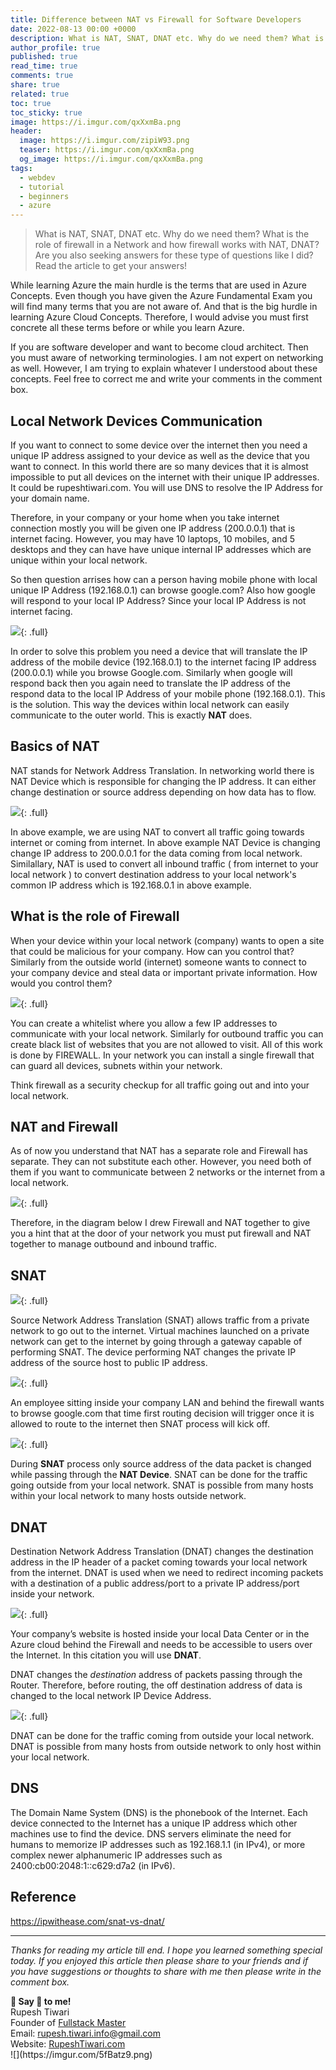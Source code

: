 ```yaml
---
title: Difference between NAT vs Firewall for Software Developers
date: 2022-08-13 00:00 +0000
description: What is NAT, SNAT, DNAT etc. Why do we need them? What is the role of firewall in a Network and how firewall works with NAT, DNAT? Are you also seeking answers for these type of questions like I did? Read the article to get your answers!
author_profile: true
published: true
read_time: true
comments: true
share: true
related: true
toc: true
toc_sticky: true
image: https://i.imgur.com/qxXxmBa.png
header:
  image: https://i.imgur.com/zipiW93.png
  teaser: https://i.imgur.com/qxXxmBa.png
  og_image: https://i.imgur.com/qxXxmBa.png
tags:
  - webdev
  - tutorial
  - beginners
  - azure
---
```


> What is NAT, SNAT, DNAT etc. Why do we need them? What is the role of firewall in a Network and how firewall works with NAT, DNAT? Are you also seeking answers for these type of questions like I did? Read the article to get your answers!

While learning Azure the main hurdle is the terms that are used in Azure Concepts. Even though you have given the Azure Fundamental Exam you will find many terms that you are not aware of. And that is the big hurdle in learning Azure Cloud Concepts. Therefore, I would advise you must first concrete all these terms before or while you learn Azure.

If you are software developer and want to become cloud architect. Then you must aware of networking terminologies. I am not expert on networking as well. However, I am trying to explain whatever I understood about these concepts. Feel free to correct me and write your comments in the comment box.

## Local Network Devices Communication

If you want to connect to some device over the internet then you need a unique IP address assigned to your device as well as the device that you want to connect. In this world there are so many devices that it is almost impossible to put all devices on the internet with their unique IP addresses. It could be rupeshtiwari.com. You will use DNS to resolve the IP Address for your domain name.

Therefore, in your company or your home when you take internet connection mostly you will be given one IP address (200.0.0.1) that is internet facing. However, you may have 10 laptops, 10 mobiles, and 5 desktops and they can have have unique internal IP addresses which are unique within your local network.

So then question arrises how can a person having mobile phone with local unique IP Address (192.168.0.1) can browse google.com? Also how google will respond to your local IP Address? Since your local IP Address is not internet facing.

![](https://i.imgur.com/RVr1NVk.png){: .full}

In order to solve this problem you need a device that will translate the IP address of the mobile device (192.168.0.1) to the internet facing IP address (200.0.0.1) while you browse Google.com. Similarly when google will respond back then you again need to translate the IP address of the respond data to the local IP Address of your mobile phone (192.168.0.1). This is the solution. This way the devices within local network can easily communicate to the outer world. This is exactly **NAT** does.

## Basics of NAT

NAT stands for Network Address Translation. In networking world there is NAT Device which is responsible for changing the IP address. It can either change destination or source address depending on how data has to flow.

![](https://i.imgur.com/sRmvRJ0.png){: .full}

In above example, we are using NAT to convert all traffic going towards internet or coming from internet. In above example NAT Device is changing change IP address to 200.0.0.1 for the data coming from local network. Similallary, NAT is used to convert all inbound traffic ( from internet to your local network ) to convert destination address to your local network's common IP address which is 192.168.0.1 in above example.

## What is the role of Firewall

When your device within your local network (company) wants to open a site that could be malicious for your company. How can you control that? Similarly from the outside world (internet) someone wants to connect to your company device and steal data or important private information. How would you control them?

![](https://i.imgur.com/pl8yP8t.png){: .full}

You can create a whitelist where you allow a few IP addresses to communicate with your local network. Similarly for outbound traffic you can create black list of websites that you are not allowed to visit. All of this work is done by FIREWALL. In your network you can install a single firewall that can guard all devices, subnets within your network.

Think firewall as a security checkup for all traffic going out and into your local network.

## NAT and Firewall

As of now you understand that NAT has a separate role and Firewall has separate. They can not substitute each other. However, you need both of them if you want to communicate between 2 networks or the internet from a local network.

![](https://i.imgur.com/xSAkv7j.png){: .full}

Therefore, in the diagram below I drew Firewall and NAT together to give you a hint that at the door of your network you must put firewall and NAT together to manage outbound and inbound traffic.

## SNAT

![](https://i.imgur.com/yUcQaSv.png){: .full}

Source Network Address Translation (SNAT) allows traffic from a private network to go out to the internet. Virtual machines launched on a private network can get to the internet by going through a gateway capable of performing SNAT. The device performing NAT changes the private IP address of the source host to public IP address.

![](https://i.imgur.com/DHXK4EI.png){: .full}

An employee sitting inside your company LAN and behind the firewall wants to browse google.com that time first routing decision will trigger once it is allowed to route to the internet then SNAT process will kick off.

![](https://i.imgur.com/4KHKRui.png){: .full}

During **SNAT** process only source address of the data packet is changed while passing through the **NAT Device**. SNAT can be done for the traffic going outside from your local network. SNAT is possible from many hosts within your local network to many hosts outside network.

## DNAT

Destination Network Address Translation (DNAT) changes the destination address in the IP header of a packet coming towards your local network from the internet. DNAT is used when we need to redirect incoming packets with a destination of a public address/port to a private IP address/port inside your network.

![](https://i.imgur.com/ONg85Fu.png){: .full}

Your company’s website is hosted inside your local Data Center or in the Azure cloud behind the Firewall and needs to be accessible to users over the Internet. In this citation you will use **DNAT**.

DNAT changes the _destination_ address of packets passing through the Router. Therefore, before routing, the off destination address of data is changed to the local network IP Device Address.

![](https://i.imgur.com/YcAOpQ6.png){: .full}

DNAT can be done for the traffic coming from outside your local network. DNAT is possible from many hosts from outside network to only host within your local network.

## DNS

The Domain Name System (DNS) is the phonebook of the Internet. Each device connected to the Internet has a unique IP address which other machines use to find the device. DNS servers eliminate the need for humans to memorize IP addresses such as 192.168.1.1 (in IPv4), or more complex newer alphanumeric IP addresses such as 2400:cb00:2048:1::c629:d7a2 (in IPv6).

## Reference

https://ipwithease.com/snat-vs-dnat/

---

_Thanks for reading my article till end. I hope you learned something special today. If you enjoyed this article then please share to your friends and if you have suggestions or thoughts to share with me then please write in the comment box._

<div class="notice--success">
<strong>💖 Say 👋 to me!</strong>
<br>Rupesh Tiwari
<br>Founder of <a href="https://www.fullstackmaster.net">Fullstack Master </a>
<br>Email: <a href="mailto:rupesh.tiwari.info@gmail.com?subject=Hi">rupesh.tiwari.info@gmail.com</a>
<br>Website: <a href="https://www.rupeshtiwari.com">RupeshTiwari.com </a>
</div>
![](https://imgur.com/5fBatz9.png)
